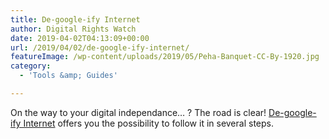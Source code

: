 ```yaml
---
title: De-google-ify Internet
author: Digital Rights Watch
date: 2019-04-02T04:13:09+00:00
url: /2019/04/02/de-google-ify-internet/
featureImage: /wp-content/uploads/2019/05/Peha-Banquet-CC-By-1920.jpg
category:
  - 'Tools &amp; Guides'

---
```

On the way to your digital independance… ? The road is clear!
[De-google-ify Internet][1] offers you the possibility to follow it in several steps.

 [1]: https://degooglisons-internet.org/en/
